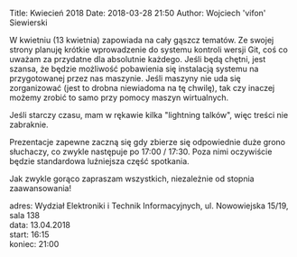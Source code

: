 Title: Kwiecień 2018
Date: 2018-03-28 21:50
Author: Wojciech 'vifon' Siewierski

W kwietniu (13 kwietnia) zapowiada na cały gąszcz tematów. Ze swojej
strony planuję krótkie wprowadzenie do systemu kontroli wersji Git,
coś co uważam za przydatne dla absolutnie każdego. Jeśli będą chętni,
jest szansa, że będzie możliwość pobawienia się instalacją systemu na
przygotowanej przez nas maszynie. Jeśli maszyny nie uda się
zorganizować (jest to drobna niewiadoma na tę chwilę), tak czy inaczej
możemy zrobić to samo przy pomocy maszyn wirtualnych.

Jeśli starczy czasu, mam w rękawie kilka "lightning talków", więc
treści nie zabraknie.

Prezentacje zapewne zaczną się gdy zbierze się odpowiednie duże grono
słuchaczy, co zwykle następuje po 17:00 / 17:30. Poza nimi oczywiście
będzie standardowa luźniejsza część spotkania.

Jak zwykle gorąco zapraszam wszystkich, niezależnie od stopnia
zaawansowania!

adres: Wydział Elektroniki i Technik Informacyjnych, ul. Nowowiejska 15/19, sala 138  
data: 13.04.2018  
start: 16:15  
koniec: 21:00
